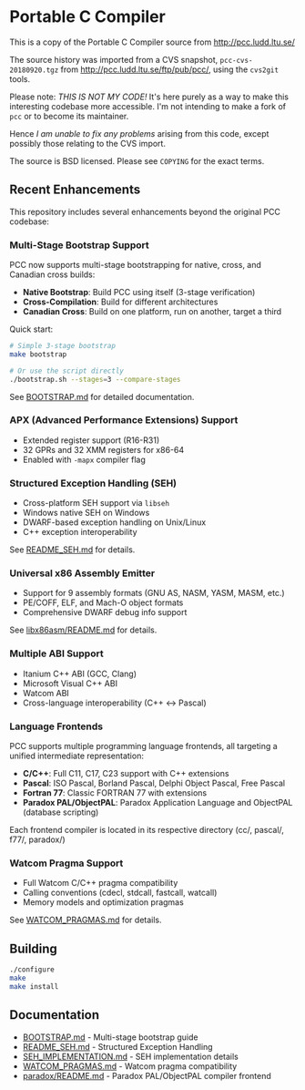 Portable C Compiler
===================

This is a copy of the Portable C Compiler source from http://pcc.ludd.ltu.se/

The source history was imported from a CVS snapshot, `pcc-cvs-20180920.tgz` from http://pcc.ludd.ltu.se/ftp/pub/pcc/,
using the `cvs2git` tools.

Please note: *THIS IS NOT MY CODE!* It's here purely as a way to make this interesting codebase
more accessible. I'm not intending to make a fork of `pcc` or to become its maintainer.

Hence *I am unable to fix any problems* arising from this code, except possibly those relating
to the CVS import.

The source is BSD licensed. Please see `COPYING` for the exact terms.

## Recent Enhancements

This repository includes several enhancements beyond the original PCC codebase:

### Multi-Stage Bootstrap Support

PCC now supports multi-stage bootstrapping for native, cross, and Canadian cross builds:

- **Native Bootstrap**: Build PCC using itself (3-stage verification)
- **Cross-Compilation**: Build for different architectures
- **Canadian Cross**: Build on one platform, run on another, target a third

Quick start:
```bash
# Simple 3-stage bootstrap
make bootstrap

# Or use the script directly
./bootstrap.sh --stages=3 --compare-stages
```

See [BOOTSTRAP.md](BOOTSTRAP.md) for detailed documentation.

### APX (Advanced Performance Extensions) Support

- Extended register support (R16-R31)
- 32 GPRs and 32 XMM registers for x86-64
- Enabled with `-mapx` compiler flag

### Structured Exception Handling (SEH)

- Cross-platform SEH support via `libseh`
- Windows native SEH on Windows
- DWARF-based exception handling on Unix/Linux
- C++ exception interoperability

See [README_SEH.md](README_SEH.md) for details.

### Universal x86 Assembly Emitter

- Support for 9 assembly formats (GNU AS, NASM, YASM, MASM, etc.)
- PE/COFF, ELF, and Mach-O object formats
- Comprehensive DWARF debug info support

See [libx86asm/README.md](libx86asm/README.md) for details.

### Multiple ABI Support

- Itanium C++ ABI (GCC, Clang)
- Microsoft Visual C++ ABI
- Watcom ABI
- Cross-language interoperability (C++ ↔ Pascal)

### Language Frontends

PCC supports multiple programming language frontends, all targeting a unified intermediate representation:

- **C/C++**: Full C11, C17, C23 support with C++ extensions
- **Pascal**: ISO Pascal, Borland Pascal, Delphi Object Pascal, Free Pascal
- **Fortran 77**: Classic FORTRAN 77 with extensions
- **Paradox PAL/ObjectPAL**: Paradox Application Language and ObjectPAL (database scripting)

Each frontend compiler is located in its respective directory (cc/, pascal/, f77/, paradox/)

### Watcom Pragma Support

- Full Watcom C/C++ pragma compatibility
- Calling conventions (cdecl, stdcall, fastcall, watcall)
- Memory models and optimization pragmas

See [WATCOM_PRAGMAS.md](WATCOM_PRAGMAS.md) for details.

## Building

```bash
./configure
make
make install
```

## Documentation

- [BOOTSTRAP.md](BOOTSTRAP.md) - Multi-stage bootstrap guide
- [README_SEH.md](README_SEH.md) - Structured Exception Handling
- [SEH_IMPLEMENTATION.md](SEH_IMPLEMENTATION.md) - SEH implementation details
- [WATCOM_PRAGMAS.md](WATCOM_PRAGMAS.md) - Watcom pragma compatibility
- [paradox/README.md](paradox/README.md) - Paradox PAL/ObjectPAL compiler frontend


